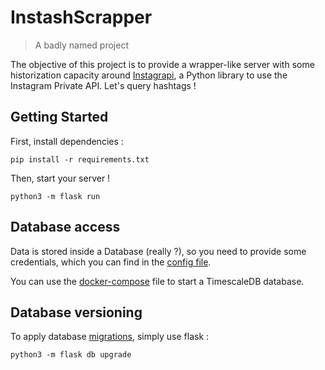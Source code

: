 # InstashScrapper

> A badly named project

The objective of this project is to provide a wrapper-like server
with some historization capacity around [Instagrapi](https://pypi.org/project/instagrapi/), a Python library 
to use the Instagram Private API. Let's query hashtags !

## Getting Started

First, install dependencies :
```shell
pip install -r requirements.txt
```

Then, start your server !

```shell
python3 -m flask run
```

## Database access

Data is stored inside a Database (really ?), so you need to
provide some credentials, which you can find in the [config file](resources/config.toml).

You can use the [docker-compose](dep/docker-compose.yml) file to start a TimescaleDB database.

## Database versioning

To apply database [migrations](migrations/versions), simply use flask :
```shell
python3 -m flask db upgrade
```